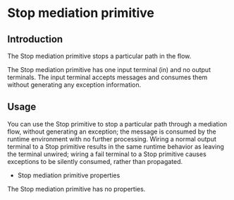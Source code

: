 # Stop mediation primitive

## Introduction

The Stop mediation primitive
stops a particular path in the flow.

The Stop mediation primitive
has one input terminal (in) and no output terminals.
The input terminal accepts messages and consumes them without generating
any exception information.

## Usage

You can use the Stop primitive to
stop a particular path through a mediation flow, without generating
an exception; the message is consumed by the runtime environment with
no further processing. Wiring a normal output terminal to a Stop primitive
results in the same runtime behavior as leaving the terminal unwired;
wiring a fail terminal to a Stop primitive
causes exceptions to be silently consumed, rather than propagated.

- Stop mediation primitive properties

The Stop mediation primitive has no properties.